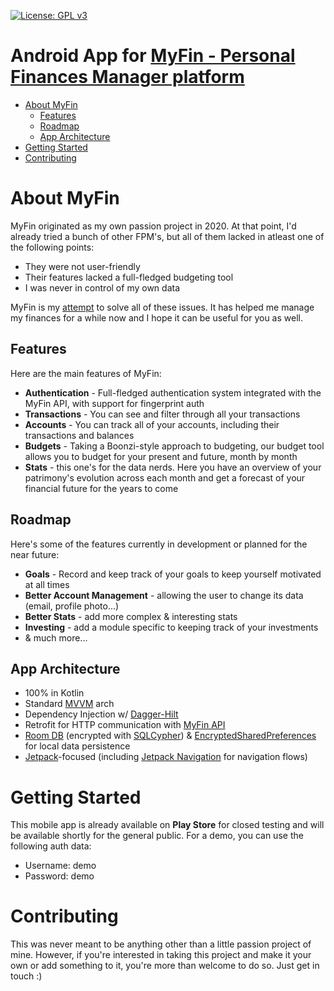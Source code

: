 [![License: GPL v3](https://img.shields.io/badge/License-GPLv3-blue.svg)](https://www.gnu.org/licenses/gpl-3.0)
# Android App for [MyFin - Personal Finances Manager platform](https://github.com/aFaneca/myfin)
- [About MyFin](#about-myfin)
  - [Features](#features)
  - [Roadmap](#roadmap)
  - [App Architecture](#app-architecture)
- [Getting Started](#getting-started)
- [Contributing](#contributing)


# About MyFin
MyFin originated as my own passion project in 2020. At that point, I'd already tried a bunch of other FPM's, but all of them lacked in atleast one of the following points:
- They were not user-friendly
- Their features lacked a full-fledged budgeting tool
- I was never in control of my own data

MyFin is my <u>attempt</u> to solve all of these issues. It has helped me manage my finances for a while now and I hope it can be useful for you as well.

## Features
Here are the main features of MyFin:
- **Authentication** - Full-fledged authentication system integrated with the MyFin API, with support for fingerprint auth
- **Transactions** - You can see and filter through all your transactions
- **Accounts** - You can track all of your accounts, including their transactions and balances
- **Budgets** - Taking a Boonzi-style approach to budgeting, our budget tool allows you to budget for your present and future, month by month
- **Stats** - this one's for the data nerds. Here you have an overview of your patrimony's evolution across each month and get a forecast of your financial future for the years to come 


## Roadmap
Here's some of the features currently in development or planned for the near future:
- **Goals** - Record and keep track of your goals to keep yourself motivated at all times
- **Better Account Management** - allowing the user to change its data (email, profile photo...)
- **Better Stats** - add more complex & interesting stats
- **Investing** - add a module specific to keeping track of your investments
- & much more...

## App Architecture
- 100% in Kotlin
- Standard [MVVM](https://developer.android.com/jetpack/guide) arch
- Dependency Injection w/ [Dagger-Hilt](https://dagger.dev/hilt/)
- Retrofit for HTTP communication with [MyFin API](https://github.com/aFaneca/myfin)
- [Room DB](https://developer.android.com/training/data-storage/room) (encrypted with [SQLCypher](https://github.com/sqlcipher/sqlcipher)) & [EncryptedSharedPreferences](https://developer.android.com/reference/androidx/security/crypto/EncryptedSharedPreferences) for local data persistence
- [Jetpack](https://developer.android.com/jetpack)-focused (including [Jetpack Navigation](https://developer.android.com/guide/navigation) for navigation flows)

# Getting Started
This mobile app is already available on **Play Store** for closed testing and will be available shortly for the general public.
For a demo, you can use the following auth data:
- Username: demo
- Password: demo

# Contributing
This was never meant to be anything other than a little passion project of mine. However, if you're interested in taking this project and make it your own or add something to it, you're more than welcome to do so. Just get in touch :)
